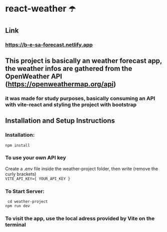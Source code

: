 # react-weather ☂️

## Link <br>

### https://b-e-sa-forecast.netlify.app

## This project is basically an weather forecast app, the weather infos are gathered from the OpenWeather API (https://openweathermap.org/api)

### it was made for study purposes, basically consuming an API with vite-react and styling the project with bootstrap

## Installation and Setup Instructions

### Installation:

`` npm install ``

### To use your own API key

Create a .env file inside the weather-project folder, then write (remove the curly brackets)<br>
`` VITE_API_KEY={ YOUR_API_KEY } ``

### To Start Server:

`` cd weather-project`` <br>
`` npm run dev ``

### To visit the app, use the **local** adress provided by Vite on the **terminal**
